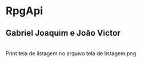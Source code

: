 # RpgApi<br>
## Gabriel Joaquim e João Victor<br>

<br>
Print tela de listagem no arquivo tela de listagem.png

